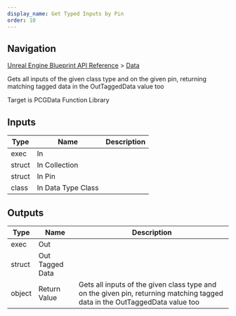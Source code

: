 ```yaml
---
display_name: Get Typed Inputs by Pin
order: 10
---
```

## Navigation

[Unreal Engine Blueprint API Reference](https://dev.epicgames.com/documentation/en-us/unreal-engine/BlueprintAPI) > [Data](https://dev.epicgames.com/documentation/en-us/unreal-engine/BlueprintAPI/Data)

Gets all inputs of the given class type and on the given pin, returning matching tagged data in the OutTaggedData value too

Target is PCGData Function Library

## Inputs

| Type | Name | Description |
| --- | --- | --- |
| exec | In |  |
| struct | In Collection |  |
| struct | In Pin |  |
| class | In Data Type Class |  |

## Outputs

| Type | Name | Description |
| --- | --- | --- |
| exec | Out |  |
| struct | Out Tagged Data |  |
| object | Return Value | Gets all inputs of the given class type and on the given pin, returning matching tagged data in the OutTaggedData value too |
